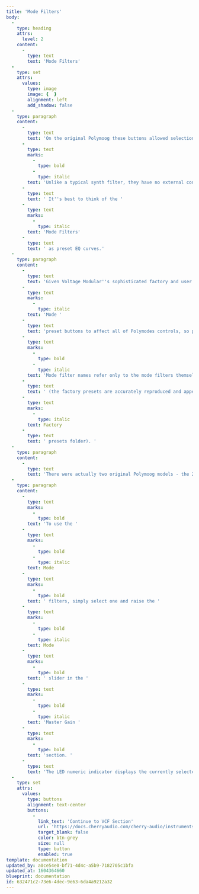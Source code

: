 ```yaml
---
title: 'Mode Filters'
body:
  -
    type: heading
    attrs:
      level: 2
    content:
      -
        type: text
        text: 'Mode Filters'
  -
    type: set
    attrs:
      values:
        type: image
        image: {  }
        alignment: left
        add_shadow: false
  -
    type: paragraph
    content:
      -
        type: text
        text: 'On the original Polymoog these buttons allowed selection of hard-wired sound presets; in addition to changing waveform, octave, and envelope parameters, the numbered preset buttons also routed audio through fixed filter circuits. Each preset had its own custom fixed filter board, known as a "mode filter." (We weren''t kidding when we said Polymoogs have a lot of filtering options.) '
      -
        type: text
        marks:
          -
            type: bold
          -
            type: italic
        text: 'Unlike a typical synth filter, they have no external controls and they aren''t voltage controllable, so they can''t change timbre over time.'
      -
        type: text
        text: ' It''s best to think of the '
      -
        type: text
        marks:
          -
            type: italic
        text: 'Mode Filters'
      -
        type: text
        text: ' as preset EQ curves.'
  -
    type: paragraph
    content:
      -
        type: text
        text: 'Given Voltage Modular''s sophisticated factory and user preset browser, we felt it would be redundant (and potentially confusing) for the '
      -
        type: text
        marks:
          -
            type: italic
        text: 'Mode '
      -
        type: text
        text: 'preset buttons to affect all of Polymodes controls, so please keep in mind that the '
      -
        type: text
        marks:
          -
            type: bold
          -
            type: italic
        text: 'Mode filter names refer only to the mode filters themselves, not entire sound patches'
      -
        type: text
        text: ' (the factory presets are accurately reproduced and appear in the included in the '
      -
        type: text
        marks:
          -
            type: italic
        text: Factory
      -
        type: text
        text: ' presets folder). '
  -
    type: paragraph
    content:
      -
        type: text
        text: 'There were actually two original Polymoog models - the 203A, which is the full-tilt boogie version with numerous controls, and eight sound presets/mode filters. A couple of years later, a less expensive, cut-down version (model 280a) was released., but it increased the number of presets (and mode filters) to 14. Generally speaking, the 280A is less desirable, but it featured the desirable "Vox Humana" preset. As a result, many Polymoog 203A owners have their instruments modified to eliminate one of the lesser presets and replace it with the Vox Humana settings and mode filter PCB. We''ve essentially done this in the Polymode module - it retains all eight of the standard Polymoog mode filter presets and adds Vox Humana as a ninth "extra" preset.'
  -
    type: paragraph
    content:
      -
        type: text
        marks:
          -
            type: bold
        text: 'To use the '
      -
        type: text
        marks:
          -
            type: bold
          -
            type: italic
        text: Mode
      -
        type: text
        marks:
          -
            type: bold
        text: ' filters, simply select one and raise the '
      -
        type: text
        marks:
          -
            type: bold
          -
            type: italic
        text: Mode
      -
        type: text
        marks:
          -
            type: bold
        text: ' slider in the '
      -
        type: text
        marks:
          -
            type: bold
          -
            type: italic
        text: 'Master Gain '
      -
        type: text
        marks:
          -
            type: bold
        text: 'section. '
      -
        type: text
        text: 'The LED numeric indicator displays the currently selected mode filter. As mentioned, switching mode filters won''t affect other parameters (unlike a real Polymoog, which jumbles the current octave and waveform settings).'
  -
    type: set
    attrs:
      values:
        type: buttons
        alignment: text-center
        buttons:
          -
            link_text: 'Continue to VCF Section'
            url: 'https://docs.cherryaudio.com/cherry-audio/instruments/polymode/vcf'
            target_blank: false
            color: btn-grey
            size: null
            type: button
            enabled: true
template: documentation
updated_by: a0ce54e0-bf71-4d4c-a5b9-7182705c1bfa
updated_at: 1604364660
blueprint: documentation
id: 632471c2-73e6-4dec-9e63-6da4a9212a32
---
```

